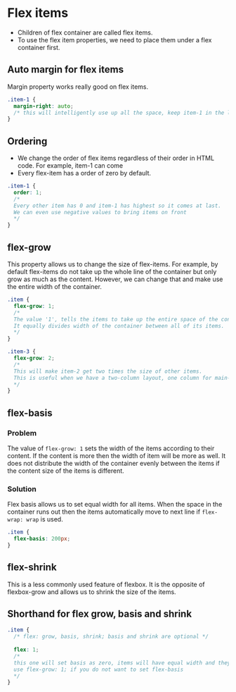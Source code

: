 # Flex items
- Children of flex container are called flex items.
- To use the flex item properties, we need to place them under a flex container first.

## Auto margin for flex items
Margin property works really good on flex items.

```css
.item-1 {
  margin-right: auto;
  /* this will intelligently use up all the space, keep item-1 in the left corner and push all the items to the right. We can specify auto margin on any item */
}
```

## Ordering
- We change the order of flex items regardless of their order in HTML code. For example, item-1 can come 
- Every flex-item has a order of zero by default.

```css
.item-1 {
  order: 1; 
  /* 
  Every other item has 0 and item-1 has highest so it comes at last.
  We can even use negative values to bring items on front
  */
}
```

## flex-grow
This property allows us to change the size of flex-items. For example, by default flex-items do not take up the whole line of the container but only grow as much as the content. However, we can change that and make use the entire width of the container.

```css
.item {
  flex-grow: 1; 
  /* 
  The value '1', tells the items to take up the entire space of the container. 
  It equally divides width of the container between all of its items. 
  */
}

.item-3 {
  flex-grow: 2;
  /*
  This will make item-2 get two times the size of other items.
  This is useful when we have a two-column layout, one column for main-content and other for aside column.
  */
}
```

## flex-basis
### Problem
The value of `flex-grow: 1` sets the width of the items according to their content. If the content is more then the width of item will be more as well. It does not distribute the width of the container evenly between the items if the content size of the items is different.
### Solution
Flex basis allows us to set equal width for all items. When the space in the container runs out then the items automatically move to next line if `flex-wrap: wrap` is used.

```css
.item {
  flex-basis: 200px;
}
```

## flex-shrink
This is a less commonly used feature of flexbox. It is the opposite of flexbox-grow and allows us to shrink the size of the items.

## Shorthand for flex grow, basis and shrink
```css
.item {
  /* flex: grow, basis, shrink; basis and shrink are optional */
  
  flex: 1; 
  /* 
  this one will set basis as zero, items will have equal width and they will not wrap
  use flex-grow: 1; if you do not want to set flex-basis
  */ 
}
```







